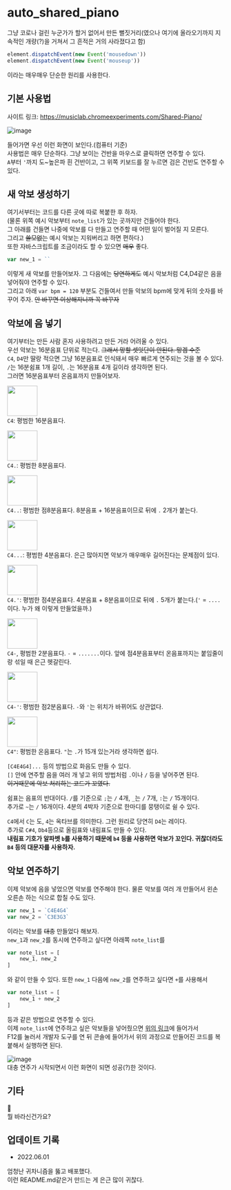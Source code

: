 # auto_shared_piano
그냥 코로나 걸린 누군가가 할거 없어서 만든 뻘짓거리(였으나 여기에 올라오기까지 지속적인 개량(?)을 거쳐서 그 흔적은 거의 사라졌다고 함)
```js
element.dispatchEvent(new Event('mousedown'))
element.dispatchEvent(new Event('mouseup'))
```
이라는 매우매우 단순한 원리를 사용한다.

## 기본 사용법
사이트 링크: https://musiclab.chromeexperiments.com/Shared-Piano/

![image](https://user-images.githubusercontent.com/84973494/171174768-818c6f7c-84f1-42f0-9d40-4874174afa7a.png)   

들어가면 우선 이런 화면이 보인다.(컴퓨터 기준)   
사용법은 매우 단순하다. 그냥 보이는 건반을 마우스로 클릭하면 연주할 수 있다.   
`A`부터 `'`까지 도~높은파 흰 건반이고, 그 위쪽 키보드를 잘 누르면 검은 건반도 연주할 수 있다.

## 새 악보 생성하기
여기서부터는 코드를 다른 곳에 따로 복붙한 후 하자.   
(물론 위쪽 예시 악보부터 `note_list`가 있는 곳까지만 건들어야 한다.   
그 아래를 건들면 나중에 악보를 다 만들고 연주할 때 어떤 일이 벌어질 지 모른다.   
그리고 ~~쓸모없는~~ 예시 악보는 지워버리고 하면 편하다.)   
또한 자바스크립트를 조금이라도 할 수 있으면 ~~매우~~ 좋다.   
```js
var new_1 = ``
```
이렇게 새 악보를 만들어보자. 그 다음에는 ~~당연하게도~~ 예시 악보처럼 C4,D4같은 음을 넣어줘야 연주할 수 있다.   
그리고 아래 `var bpm = 120` 부분도 건들여서 만들 악보의 bpm에 맞게 뒤의 숫자를 바꾸어 주자. ~~안 바꾸면 이상해지니까 꼭 바꾸자~~

## 악보에 음 넣기
여기부터는 만든 사람 혼자 사용하려고 만든 거라 어려울 수 있다.   
우선 악보는 16분음표 단위로 적는다. ~~그래서 망할 셋잇단이 안된다. 망겜 수준~~   
`C4`, `D4`만 딸랑 적으면 그냥 16분음표로 인식돼서 매우 빠르게 연주되는 것을 볼 수 있다.   
`/`는 16분쉼표 1개 길이, `.`는 16분음표 4개 길이라 생각하면 된다.   
그러면 16분음표부터 온음표까지 만들어보자.   

<img src="https://user-images.githubusercontent.com/84973494/171177205-899e2cd8-900a-48aa-9c51-c5cfeeccdfd0.png" width='70px' height='70px'></img>   
`C4`: 평범한 16분음표다.

<img src="https://user-images.githubusercontent.com/84973494/171178033-69c174f2-c081-47c8-8a9b-f636e43c196b.png" width='70px' height='70px'></img>   
`C4.`: 평범한 8분음표다.

<img src="https://user-images.githubusercontent.com/84973494/171178188-92655438-1a8c-4390-95fc-45bec5c9b355.png" width='70px' height='70px'></img>   
`C4..`: 평범한 점8분음표다. 8분음표 + 16분음표이므로 뒤에 `.` 2개가 붙는다.   

<img src="https://user-images.githubusercontent.com/84973494/171178386-fc46ad9a-45ce-4c7f-8c90-5b410236b999.png" width='70px' height='70px'></img>   
`C4...`: 평범한 4분음표다. 은근 많아지면 악보가 매우매우 길어진다는 문제점이 있다.   

<img src="https://user-images.githubusercontent.com/84973494/171178494-e8c76f41-7167-4862-a17e-f187b99228f5.png" width='70px' height='70px'></img>   
`C4.'`: 평범한 점4분음표다. 4분음표 + 8분음표이므로 뒤에 `.` 5개가 붙는다.(`'` = `....`이다. 누가 왜 이렇게 만들었을까.)   

<img src="https://user-images.githubusercontent.com/84973494/171178658-9a07f0d5-ab79-4ed0-85d4-072ffdde008b.png" width='70px' height='70px'></img>  
`C4-`, 평범한 2분음표다. `-` = `.......`이다. 앞에 점4분음표부터 온음표까지는 붙임줄이랑 섞일 때 은근 헷갈린다.   

<img src="https://user-images.githubusercontent.com/84973494/171178896-626d8714-7a8a-4a62-8e67-ded02ef4f6d3.png" width='70px' height='70px'></img>   
`C4-'`: 평범한 점2분음표다. `-`와 `'`는 위치가 바뀌어도 상관없다.

<img src="https://user-images.githubusercontent.com/84973494/171179217-fc00ba80-6221-4193-9e57-c2983047b1e4.png" width='70px' height='70px'></img>   
`C4"`: 평범한 온음표다. `"`는 `.`가 15개 있는거라 생각하면 쉽다.   

`[C4E4G4]...` 등의 방법으로 화음도 만들 수 있다.   
`[]` 안에 연주할 음을 여러 개 넣고 위의 방법처럼 `.`이나 `/` 등을 넣어주면 된다.   
~~이거때문에 악보 처리하는 코드가 꼬였다.~~   

쉼표는 음표의 반대이다. `/`를 기준으로 `;`는 `/` 4개, `_`는 `/` 7개, `:`는 `/` 15개이다.   
추가로 `~`는 `/` 16개이다. 4분의 4박자 기준으로 한마디를 뭉탱이로 쉴 수 있다.   

`C4`에서 `C`는 도, `4`는 옥타브를 의미한다. 그런 원리로 당연히 `D4`는 레이다.   
추가로 `C#4`, `Db4`등으로 올림표와 내림표도 만들 수 있다.   
**내림표 기호가 알파벳 `b`를 사용하기 때문에 `b4` 등을 사용하면 악보가 꼬인다. 귀찮더라도 `B4` 등의 대문자를 사용하자.**   

## 악보 연주하기
이제 악보에 음을 넣었으면 악보를 연주해야 한다. 물론 악보를 여러 개 만들어서 왼손 오른손 하는 식으로 합칠 수도 있다.   
```js
var new_1 = `C4E4G4`
var new_2 = `C3E3G3`
```
이라는 악보를 ~~대충~~ 만들었다 해보자.   
`new_1`과 `new_2`를 동시에 연주하고 싶다면 아래쪽 `note_list`를   
```js
var note_list = [
    new_1, new_2
]
```
와 같이 만들 수 있다. 또한 `new_1` 다음에 `new_2`를 연주하고 싶다면 `+`를 사용해서
```js
var note_list = [
    new_1 + new_2
]
```
등과 같은 방법으로 연주할 수 있다.   
이제 `note_list`에 연주하고 싶은 악보들을 넣어줬으면 [위의 링크](https://musiclab.chromeexperiments.com/Shared-Piano/)에 들어가서   
F12를 눌러서 개발자 도구를 연 뒤 콘솔에 들어가서 위의 과정으로 만들어진 코드를 복붙해서 실행하면 된다.   

![image](https://user-images.githubusercontent.com/84973494/171182996-61948639-2ba3-466e-9c98-e95cda260e84.png)   
대충 연주가 시작되면서 이런 화면이 되면 성공(?)한 것이다.

## 기타
🎸   
뭘 바라신건가요?   

## 업데이트 기록
* 2022.06.01   

엄청난 귀차니즘을 뚫고 배포했다.   
이런 README.md같은거 만드는 게 은근 많이 귀찮다.
